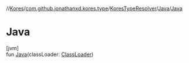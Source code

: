 //[Kores](../../../../index.md)/[com.github.jonathanxd.kores.type](../../index.md)/[KoresTypeResolver](../index.md)/[Java](index.md)/[Java](-java.md)

# Java

[jvm]\
fun [Java](-java.md)(classLoader: [ClassLoader](https://docs.oracle.com/javase/8/docs/api/java/lang/ClassLoader.html))
